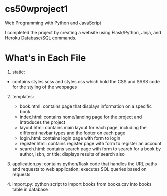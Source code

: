 # cs50wproject1

Web Programming with Python and JavaScript

I completed the project by creating a website using Flask/Python, Jinja, and Heroku Database/SQL commands.

# What's in Each File

1. static:
  - contains styles.scss and styles.css which hold the CSS and SASS code for the styling of the webpages

2. templates:
   - book.html: contains page that displays information on a specific book
   - index.html: contains home/landing page for the project and introduces the project
   - layout.html: contains main layout for each page, including the different navbar types and the footer on each page
   - login.html: contains login page with form to login
   - register.html: contains register page with form to register an account
   - search.html: contains search page with form to search for a book by author, isbn, or title; displays results of search also

3. application.py: contains python/flask code that handles the URL paths and requests to web application; executes SQL queries based on requests

4. import.py: python script to import books from books.csv into books table in database
